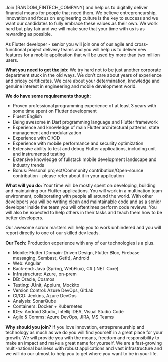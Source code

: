 Join {RANDOM_FINTECH_COMPANY} and help us to digitally deliver financial means for people that need them. We believe entrepreneurship, innovation and focus on engineering culture is the key to success and we want our candidates to fully embrace these values as their own. We work hard but play fair and we will make sure that your time with us is as rewarding as possible.

As Flutter developer - senior you will join one of our agile and cross-functional project delivery teams and you will help us to deliver new features for a mobile application that will be used by more than two million users.


**What you need to get the job:**
We try hard not to be just another corporate department stuck in the old ways. We don’t care about years of experience and pricey certificates. We care about your determination, knowledge and genuine interest in engineering and mobile development world.


**We do have some requirements though:**
- Proven professional programming experience of at least 3 years with some time spent on Flutter development
- Fluent English
- Being awesome in Dart programming language and Flutter framework
- Experience and knowledge of main Flutter architectural patterns, state management and modularization
- Experience with CI/CD  
- Experience with mobile performance and security optimization
- Extensive ability to test and debug Flutter applications, including unit and instrumented testing
- Extensive knowledge of fullstack mobile development landscape and industry trends
- Bonus: Personal project/Community contribution/Open-source contribution - please refer about it in your application


**What will you do:**
Your time will be mostly spent on developing, building and maintaining our Flutter applications. You will work in a multination team environment, collaborating with people all around the world. With other developers you will be writing clean and maintainable code and as a senior developer inside the team you will oftentimes perform code reviews. You will also be expected to help others in their tasks and teach them how to be better developers.

Our awesome scrum masters will help you to work unhindered and you will report directly to one of our skilled dev leads.


**Our Tech:**
Production experience with any of our technologies is a plus.

- Mobile: Flutter (Domain-Driven Design, Flutter Bloc, Firebase messaging, Sembast, GetIt), Android
- Web: Angular
- Back-end: Java (Spring, WebFlux), C# (.NET Core)
- Infrastructure: Azure, on-prem
- DB: Oracle, Cosmos
- Testing: JUnit, Appium, Mockito
- Version Control: Azure DevOps, GitLab
- CI/CD: Jenkins, Azure DevOps
- Analysis: SonarQube
- Containers: Docker + Kubernetes
- IDEs: Android Studio, Intellij IDEA, Visual Studio Code
- Agile & Comms: Azure DevOps, JIRA, MS Teams

**Why should you join?**
If you love innovation, entrepreneurship and technology as much as we do you will find yourself in a great place for your growth. We will provide you with the means, freedom and responsibility to make an impact and make a great name for yourself. We are a fast-growing multi-national business with robust applications and vast infrastructure and we will do our utmost to help you to get where you want to be in your life.

